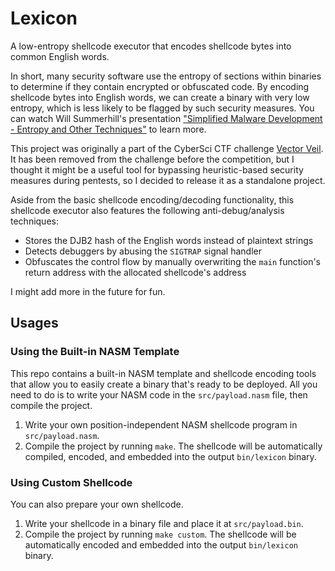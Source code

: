 # Lexicon

A low-entropy shellcode executor that encodes shellcode bytes into common English words.

In short, many security software use the entropy of sections within binaries to determine if they contain encrypted or obfuscated code. By encoding shellcode bytes into English words, we can create a binary with very low entropy, which is less likely to be flagged by such security measures.
You can watch Will Summerhill's presentation ["Simplified Malware Development - Entropy and Other Techniques"](https://youtu.be/F6R-YPsjpVY?t=13597) to learn more.

This project was originally a part of the CyberSci CTF challenge [Vector Veil](https://github.com/k4yt3x/cs2025-rgnl-vecveil). It has been removed from the challenge before the competition, but I thought it might be a useful tool for bypassing heuristic-based security measures during pentests, so I decided to release it as a standalone project.

Aside from the basic shellcode encoding/decoding functionality, this shellcode executor also features the following anti-debug/analysis techniques:

- Stores the DJB2 hash of the English words instead of plaintext strings
- Detects debuggers by abusing the `SIGTRAP` signal handler
- Obfuscates the control flow by manually overwriting the `main` function's return address with the allocated shellcode's address

I might add more in the future for fun.

## Usages

### Using the Built-in NASM Template

This repo contains a built-in NASM template and shellcode encoding tools that allow you to easily create a binary that's ready to be deployed. All you need to do is to write your NASM code in the `src/payload.nasm` file, then compile the project.

1. Write your own position-independent NASM shellcode program in `src/payload.nasm`.
2. Compile the project by running `make`. The shellcode will be automatically compiled, encoded, and embedded into the output `bin/lexicon` binary.

### Using Custom Shellcode

You can also prepare your own shellcode.

1. Write your shellcode in a binary file and place it at `src/payload.bin`.
2. Compile the project by running `make custom`. The shellcode will be automatically encoded and embedded into the output `bin/lexicon` binary.
